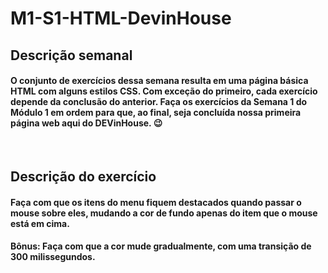 # M1-S1-HTML-DevinHouse

## Descrição semanal

#### O conjunto de exercícios dessa semana resulta em uma página básica HTML com alguns estilos CSS. Com exceção do primeiro, cada exercício depende da conclusão do anterior. Faça os exercícios da Semana 1 do Módulo 1 em ordem para que, ao final, seja concluída nossa primeira página web aqui do DEVinHouse. 😉

<br>

## Descrição do exercício

#### Faça com que os itens do menu fiquem destacados quando passar o mouse sobre eles, mudando a cor de fundo apenas do item que o mouse está em cima.

#### Bônus: Faça com que a cor mude gradualmente, com uma transição de 300 milissegundos.
